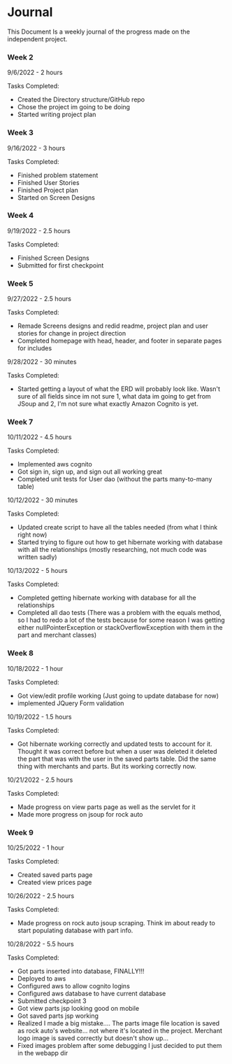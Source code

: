 # Journal

This Document Is a weekly journal of the progress made on the independent project.


### Week 2

9/6/2022 - 2 hours

Tasks Completed:
 * Created the Directory structure/GitHub repo
 * Chose the project im going to be doing
 * Started writing project plan

### Week 3

9/16/2022 - 3 hours

Tasks Completed:
 * Finished problem statement
 * Finished User Stories
 * Finished Project plan
 * Started on Screen Designs

### Week 4

9/19/2022 - 2.5 hours

Tasks Completed:
 * Finished Screen Designs
 * Submitted for first checkpoint

### Week 5

9/27/2022 -  2.5 hours

Tasks Completed:
 * Remade Screens designs and redid readme, project plan and user stories for change in project direction
 * Completed homepage with head, header, and footer in separate pages for includes

9/28/2022 - 30 minutes

Tasks Completed:
 * Started getting a layout of what the ERD will probably look like. Wasn't sure of all fields since im not sure 1,
what data im going to get from JSoup and 2, I'm not sure what exactly Amazon Cognito is yet.

### Week 7

10/11/2022 - 4.5 hours

Tasks Completed:
 * Implemented aws cognito
 * Got sign in, sign up, and sign out all working great
 * Completed unit tests for User dao (without the parts many-to-many table)

10/12/2022 - 30 minutes 

Tasks Completed:
 * Updated create script to have all the tables needed (from what I think right now)
 * Started trying to figure out how to get hibernate working with database with all the relationships (mostly 
researching, not much code was written sadly)

10/13/2022 - 5 hours

Tasks Completed:
 * Completed getting hibernate working with database for all the relationships
 * Completed all dao tests (There was a problem with the equals method, so I had to redo a lot of the tests because for
some reason I was getting either nullPointerException or stackOverflowException with them in the part and merchant classes)

### Week 8

10/18/2022 - 1 hour

Tasks Completed:
 * Got view/edit profile working (Just going to update database for now)
 * implemented JQuery Form validation

10/19/2022 - 1.5 hours

Tasks Completed:
 * Got hibernate working correctly and updated tests to account for it. Thought it was correct before but when a user 
was deleted it deleted the part that was with the user in the saved parts table. Did the same thing with merchants and 
parts. But its working correctly now.

10/21/2022 - 2.5 hours

Tasks Completed:
 * Made progress on view parts page as well as the servlet for it
 * Made more progress on jsoup for rock auto

### Week 9

10/25/2022 - 1 hour

Tasks Completed:
 * Created saved parts page
 * Created view prices page

10/26/2022 - 2.5 hours

Tasks Completed:
 * Made progress on rock auto jsoup scraping. Think im about ready to start populating database with part info.

10/28/2022 - 5.5 hours

Tasks Completed:
 * Got parts inserted into database, FINALLY!!!
 * Deployed to aws
 * Configured aws to allow cognito logins
 * Configured aws database to have current database
 * Submitted checkpoint 3
 * Got view parts jsp looking good on mobile
 * Got saved parts jsp working
 * Realized I made a big mistake.... The parts image file location is saved as rock auto's website... not where it's
located in the project. Merchant logo image is saved correctly but doesn't show up...
 * Fixed images problem after some debugging I just decided to put them in the webapp dir